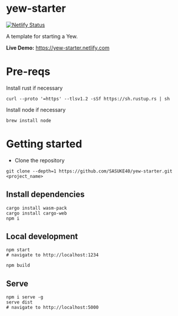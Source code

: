 # yew-starter

[![Netlify Status](https://api.netlify.com/api/v1/badges/c0ca5dfc-6d7f-4bf4-9f60-2987a9776f35/deploy-status)](https://app.netlify.com/sites/yew-starter/deploys)

A template for starting a Yew.

**Live Demo:** https://yew-starter.netlify.com

# Pre-reqs

Install rust if necessary

```
curl --proto '=https' --tlsv1.2 -sSf https://sh.rustup.rs | sh
```

Install node if necessary

```
brew install node
```

# Getting started

- Clone the repository

```
git clone --depth=1 https://github.com/SASUKE40/yew-starter.git <project_name>
```

## Install dependencies

```
cargo install wasm-pack
cargo install cargo-web
npm i
```

## Local development

```
npm start
# navigate to http://localhost:1234
```

```
npm build
```

## Serve

```
npm i serve -g
serve dist
# navigate to http://localhost:5000
```

